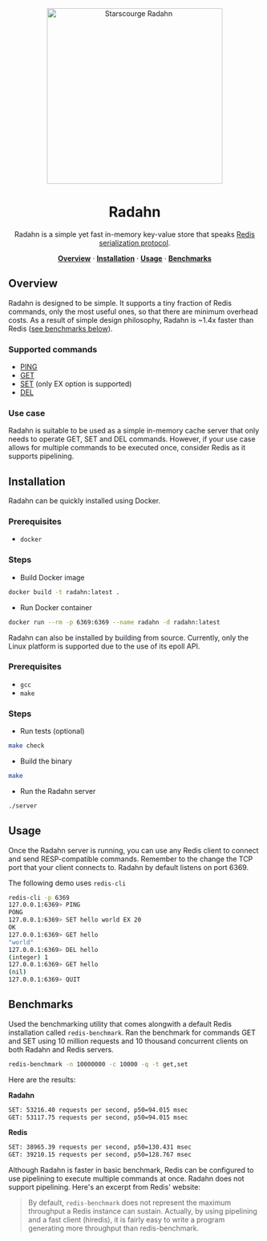 <div align="center">
  <img src="https://github.com/binjamil/radahn/assets/90112974/26612bee-6891-4534-9ddb-cda73d3ddc66" alt="Starscourge Radahn" width="350"/>
  <h1>Radahn</h1>
</div>

<p align="center">Radahn is a simple yet fast in-memory key-value store that speaks <a href="https://redis.io/docs/reference/protocol-spec/">Redis serialization protocol</a>.</p>

<p align="center">
  <a href="#overview"><strong>Overview</strong></a> ·
  <a href="#installation"><strong>Installation</strong></a> ·
  <a href="#usage"><strong>Usage</strong></a> ·
  <a href="#benchmarks"><strong>Benchmarks</strong></a>
</p>

## Overview

Radahn is designed to be simple. It supports a tiny fraction of Redis commands, only the most useful ones, so that there are minimum overhead costs. As a result of simple design philosophy, Radahn is ~1.4x faster than Redis ([see benchmarks below](#benchmarks)).

### Supported commands

- [PING](https://redis.io/commands/ping/)
- [GET](https://redis.io/commands/get/)
- [SET](https://redis.io/commands/set/) (only EX option is supported)
- [DEL](https://redis.io/commands/del/)

### Use case

Radahn is suitable to be used as a simple in-memory cache server that only needs to operate GET, SET and DEL commands. However, if your use case allows for multiple commands to be executed once, consider Redis as it supports pipelining.

## Installation

Radahn can be quickly installed using Docker.

### Prerequisites

- `docker`

### Steps

- Build Docker image
```sh
docker build -t radahn:latest .
```

- Run Docker container
```sh
docker run --rm -p 6369:6369 --name radahn -d radahn:latest
```

Radahn can also be installed by building from source. Currently, only the Linux platform is supported due to the use of its epoll API.

### Prerequisites

- `gcc`
- `make`

### Steps

- Run tests (optional)
```sh
make check
```

- Build the binary
```sh
make
```

- Run the Radahn server
```sh
./server
```

## Usage

Once the Radahn server is running, you can use any Redis client to connect and send RESP-compatible commands. Remember to the change the TCP port that your client connects to. Radahn by default listens on port 6369. 

The following demo uses `redis-cli`

```sh
redis-cli -p 6369
127.0.0.1:6369> PING
PONG
127.0.0.1:6369> SET hello world EX 20
OK
127.0.0.1:6369> GET hello
"world"
127.0.0.1:6369> DEL hello
(integer) 1
127.0.0.1:6369> GET hello
(nil)
127.0.0.1:6369> QUIT
```

## Benchmarks

Used the benchmarking utility that comes alongwith a default Redis installation called `redis-benchmark`. Ran the benchmark for commands GET and SET using 10 million requests and 10 thousand concurrent clients on both Radahn and Redis servers. 

```sh
redis-benchmark -n 10000000 -c 10000 -q -t get,set
```

Here are the results:

**Radahn**
```sh
SET: 53216.40 requests per second, p50=94.015 msec                      
GET: 53117.75 requests per second, p50=94.015 msec
```

**Redis**
```sh
SET: 38965.39 requests per second, p50=130.431 msec
GET: 39210.15 requests per second, p50=128.767 msec
```

Although Radahn is faster in basic benchmark, Redis can be configured to use pipelining to execute multiple commands at once. Radahn does not support pipelining. Here's an excerpt from Redis' website: 

> By default, `redis-benchmark` does not represent the maximum throughput a Redis instance can sustain. Actually, by using pipelining and a fast client (hiredis), it is fairly easy to write a program generating more throughput than redis-benchmark.
